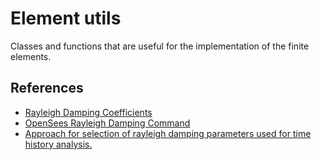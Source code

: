 # Element utils

Classes and functions that are useful for the implementation of the finite elements.

## References

- [Rayleigh Damping Coefficients](https://portwooddigital.com/2020/11/08/rayleigh-damping-coefficients/)
- [OpenSees Rayleigh Damping Command](https://opensees.berkeley.edu/wiki/index.php/Rayleigh_Damping_Command)
- [Approach for selection of rayleigh damping parameters used for time history analysis.](https://inldigitallibrary.inl.gov/sites/sti/sti/4310583.pdf)
